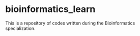 # bioinformatics_learn
This is a repository of codes written during the Bioinformatics specialization.
